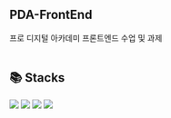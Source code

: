 ## PDA-FrontEnd
프로 디지털 아카데미 프론트엔드 수업 및 과제
<br><br>

## 📚 Stacks
<img src="https://img.shields.io/badge/html5-E34F26?style=flat&logo=html5&logoColor=white" /> <img src="https://img.shields.io/badge/css3-1572B6?style=flat&logo=css3&logoColor=white" /> <img src="https://img.shields.io/badge/javascript-F7DF1E?style=flat&logo=javascript&logoColor=white" /> <img src="https://img.shields.io/badge/visualstudiocode-007ACC?style=flat&logo=visualstudiocode&logoColor=white" />
<br><br>
